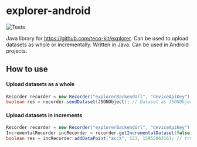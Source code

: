 # explorer-android
![Tests](https://github.com/teco-kit/explorer-android/actions/workflows/test.yml/badge.svg)

Java library for https://github.com/teco-kit/explorer. 
Can be used to upload datasets as whole or incrementally. 
Written in Java. Can be used in Android projects.


## How to use

#### Upload datasets as a whole

```java
Recorder recorder = new Recorder("explorerBackendUrl", "deviceApiKey");
boolean res = recorder.sendDataset(JSONObject); // Dataset as JSONObject
```

#### Upload datasets in increments

```java
Recorder recorder = new Recorder("explorerBackendUrl", "deviceApiKey");
IncrementalRecorder incRecorder = recorder.getIncrementalDataset(false); // true if you want to use servertime
boolean res = incRecorder.addDataPoint("accX", 123, 1595506316); // true if successful, false if not
```
